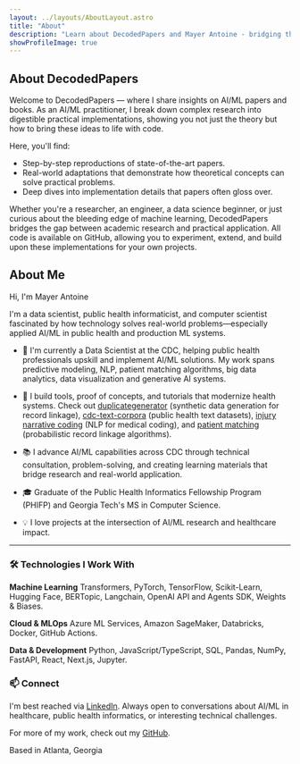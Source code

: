 ```yaml
---
layout: ../layouts/AboutLayout.astro
title: "About"
description: "Learn about DecodedPapers and Mayer Antoine - bridging the gap between AI/ML research and practical implementation through code and tutorials."
showProfileImage: true
---
```


## About DecodedPapers

Welcome to DecodedPapers — where I share insights on AI/ML papers and books. As an AI/ML practitioner, I break down complex research into digestible practical implementations, showing you not just the theory but how to bring these ideas to life with code.

Here, you'll find:

- Step-by-step reproductions of state-of-the-art papers.
- Real-world adaptations that demonstrate how theoretical concepts can solve practical problems.
- Deep dives into implementation details that papers often gloss over.

Whether you're a researcher, an engineer, a data science beginner, or just curious about the bleeding edge of machine learning, DecodedPapers bridges the gap between academic research and practical application. All code is available on GitHub, allowing you to experiment, extend, and build upon these implementations for your own projects.


## About Me

Hi, I'm Mayer Antoine

I'm a data scientist, public health informaticist, and computer scientist fascinated by how technology solves real-world problems—especially applied AI/ML in public health and production ML systems.

* 🔭 I'm currently a Data Scientist at the CDC, helping public health professionals upskill and implement AI/ML solutions. My work spans predictive modeling, NLP, patient matching algorithms, big data analytics, data visualization and generative AI systems.

* 🔨 I build tools, proof of concepts, and tutorials that modernize health systems. Check out [duplicategenerator](https://github.com/mayerantoine/duplicategenerator) (synthetic data generation for record linkage), [cdc-text-corpora](https://github.com/mayerantoine/cdc-text-corpora) (public health text datasets), [injury narrative coding](https://github.com/mayerantoine/injury-narrative-coding-transformers) (NLP for medical coding), and [patient matching](https://github.com/mayerantoine/matching-comparative-review) (probabilistic record linkage algorithms).

* 📚 I advance AI/ML capabilities across CDC through technical consultation, problem-solving, and creating learning materials that bridge research and real-world application.

* 🎓 Graduate of the Public Health Informatics Fellowship Program (PHIFP) and Georgia Tech's MS in Computer Science.

* 💡 I love projects at the intersection of AI/ML research and healthcare impact.

---

### 🛠️ Technologies I Work With

**Machine Learning**
Transformers, PyTorch, TensorFlow, Scikit-Learn, Hugging Face, BERTopic, Langchain, OpenAI API and Agents SDK, Weights & Biases.

**Cloud & MLOps**
Azure ML Services, Amazon SageMaker, Databricks, Docker, GitHub Actions.

**Data & Development**
Python, JavaScript/TypeScript, SQL, Pandas, NumPy, FastAPI, React, Next.js, Jupyter.

### 📫 Connect

I'm best reached via [LinkedIn](https://www.linkedin.com/in/mayerantoine/). Always open to conversations about AI/ML in healthcare, public health informatics, or interesting technical challenges.

For more of my work, check out my [GitHub](https://github.com/mayerantoine).

Based in Atlanta, Georgia